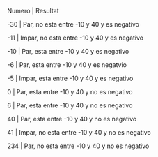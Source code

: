 Numero | Resultat

   -30 | Par, no esta entre -10 y 40 y es negativo
   
   -11 | Impar, no esta entre -10 y 40 y es negativo
   
   -10 | Par, esta entre -10 y 40 y es negativo
   
   -6 | Par, esta entre -10 y 40 y es negatvio
    
   -5 | Impar, esta entre -10 y 40 y es negativo
    
   0 | Par, esta entre -10 y 40 y no es negativo
     
   6 | Par, esta entre -10 y 40 y no es negativo
     
   40 | Par, esta entre -10 y 40 y no es negativo
    
   41 | Impar, no esta entre -10 y 40 y no es negativo
    
   234 | Par, no esta entre -10 y 40 y no es negativo
